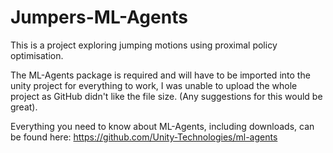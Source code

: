 # Jumpers-ML-Agents

This is a project exploring jumping motions using proximal policy optimisation.

The ML-Agents package is required and will have to be imported into the unity project for everything to work, I was unable to upload the whole project as GitHub didn't like the file size. (Any suggestions for this would be great).

Everything you need to know about ML-Agents, including downloads, can be found here: https://github.com/Unity-Technologies/ml-agents
